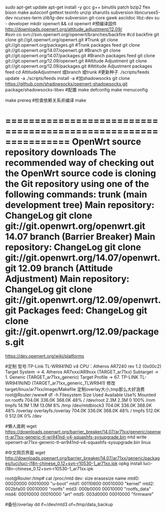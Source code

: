 sudo apt-get update
apt-get install -y gcc g++ binutils patch bzip2 flex bison make autoconf gettext texinfo unzip sharutils subversion libncurses5-dev ncurses-term zlib1g-dev subversion git-core gawk asciidoc libz-dev
su - developer
mkdir openwrt && cd openwrt
#预编译固件 http://downloads.openwrt.org/attitude_adjustment/12.09/  
#svn co svn://svn.openwrt.org/openwrt/branches/backfire
#cd backfire
git clone git://git.openwrt.org/openwrt.git                                  #Trunk
git clone git://git.openwrt.org/packages.git                                 #Trunk packages feed
git clone git://git.openwrt.org/14.07/openwrt.git                       #Branch
git clone git://git.openwrt.org/14.07/packages.git                      #Branch packages feed
git clone git://git.openwrt.org/12.09/openwrt.git                       #Attitude Adjustment
git clone git://git.openwrt.org/12.09/packages.git                      #Attitude Adjustment packages feed
cd AttitudeAdjustment 或branch  或trunk
#更新种子
./scripts/feeds update -a
./scripts/feeds install -a
#加shadowsocks
git clone https://github.com/shadowsocks/openwrt-shadowsocks.git package/shadowsocks-libev
#配置
make defconfig
make menuconfig

make prereq    #检查依赖关系并编译
make  

===============================================================
OpenWrt source repository downloads
The recommended way of checking out the OpenWrt source code is cloning the Git repository using one of the following commands:
trunk (main development tree)
    Main repository: ChangeLog
    git clone git://git.openwrt.org/openwrt.git
14.07 branch (Barrier Breaker)
    Main repository: ChangeLog
    git clone git://git.openwrt.org/14.07/openwrt.git
12.09 branch (Attitude Adjustment)
    Main repository: ChangeLog
    git clone git://git.openwrt.org/12.09/openwrt.git
    Packages feed: ChangeLog
    git clone git://git.openwrt.org/12.09/packages.git
================================================================
https://dev.openwrt.org/wiki/platforms

#定制
型号:TP-Link TL-WR941ND v4     CPU：Atheros AR7240 rev 1.2 (0x00c2)  
Target System -> 4. Atheros AR7xxx/AR9xxx (TARGET_ar71xx)
Subtarget        -> 1. Generic (TARGET_ar71xx_generic)
Target Profile  -> 67. TP-LINK TL-WR941N/ND (TARGET_ar71xx_generic_TLWR941)
修改target/linux/ar71xx/image/Makefile 定制overlay大小,tmp那么大好浪费
root@Router:/www# df -h
Filesystem                Size      Used Available Use% Mounted on
rootfs                  704.0K    336.0K    368.0K  48% /
/dev/root                 2.3M      2.3M         0 100% /rom
tmpfs                    14.1M      1.1M     13.0M   8% /tmp
/dev/mtdblock3          704.0K    336.0K    368.0K  48% /overlay
overlayfs:/overlay      704.0K    336.0K    368.0K  48% /
tmpfs                   512.0K         0    512.0K   0% /dev

#懒人直刷
wget https://downloads.openwrt.org/barrier_breaker/14.07/ar71xx/generic/openwrt-ar71xx-generic-tl-wr941nd-v4-squashfs-sysupgrade.bin
mtd write openwrt-ar71xx-generic-tl-wr941nd-v4-squashfs-sysupgrade.bin linux

#中文网页界面
wget http://downloads.openwrt.org/barrier_breaker/14.07/ar71xx/generic/packages/luci/luci-i18n-chinese_0.12+svn-r10530-1_ar71xx.ipk
opkg install luci-i18n-chinese_0.12+svn-r10530-1_ar71xx.ipk

root@Router:/tmp# cat /proc/mtd 
dev:    size   erasesize  name
mtd0: 00020000 00010000 "u-boot"
mtd1: 00110600 00010000 "kernel"
mtd2: 002bfa00 00010000 "rootfs"
mtd3: 000b0000 00010000 "rootfs_data"
mtd4: 00010000 00010000 "art"
mtd5: 003d0000 00010000 "firmware"

#备份/overlay
dd if=/dev/mtd3 of=/tmp/data_backup

